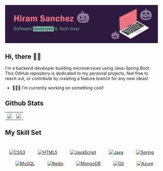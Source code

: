 <img src="https://github.com/HiramSanchez/HiramSanchez/blob/main/resources/gHeader.png">

## Hi, there 👋🏻
I'm a backend developer building microservices using Java-Spring Boot. This GitHub repository is dedicated to my personal projects, feel free to reach out, or contribute by creating a feature branch for any new ideas!
- 👨🏻‍💻 I’m currently working on something cool!

## Github Stats  
<table align="center" ><tr><td width="50%">
<div align="center">
  <img src="https://github-readme-stats.vercel.app/api?username=HiramSanchez&show_icons=true&theme=cobalt&hide_border=true&bg_color=301B3E&icon_color=927A9A&text_color=79C19E&title_color=EE7381" align="center" />
</div>  
  
</td><td width="50%">
<div align="center">
  <img src="https://github-readme-stats.vercel.app/api/top-langs/?username=HiramSanchez&theme=cobalt&hide_border=true&bg_color=301B3E&icon_color=927A9A&text_color=79C19E&title_color=EE7381&layout=compact" align="center" />
</div>  
</td></tr></table>

## My Skill Set  
 <br/> 
<div align="center">  
<a href="https://www.w3schools.com/css/" target="_blank"><img style="margin: 10px" src="https://profilinator.rishav.dev/skills-assets/css3-original-wordmark.svg" alt="CSS3" height="50" /></a>  
  &emsp;
<a href="https://en.wikipedia.org/wiki/HTML5" target="_blank"><img style="margin: 10px" src="https://profilinator.rishav.dev/skills-assets/html5-original-wordmark.svg" alt="HTML5" height="50" /></a>  
  &emsp;
<a href="https://www.javascript.com/" target="_blank"><img style="margin: 10px" src="https://profilinator.rishav.dev/skills-assets/javascript-original.svg" alt="JavaScript" height="50" /></a>  
  &emsp;
<a href="https://www.java.com/" target="_blank"><img style="margin: 10px" src="https://profilinator.rishav.dev/skills-assets/java-original-wordmark.svg" alt="Java" height="50" /></a>   
    &emsp;
<a href="https://docs.spring.io/spring-framework/docs/3.0.x/reference/expressions.html#:~:text=The%20Spring%20Expression%20Language%20(SpEL,and%20basic%20string%20templating%20functionality." target="_blank"><img style="margin: 10px" src="https://profilinator.rishav.dev/skills-assets/springio-icon.svg" alt="Spring" height="50" /></a>  
    &emsp;
<a href="https://www.mysql.com/" target="_blank"><img style="margin: 10px" src="https://profilinator.rishav.dev/skills-assets/mysql-original-wordmark.svg" alt="MySQL" height="50" /></a>  
    &emsp;
<a href="https://redis.io/" target="_blank"><img style="margin: 10px" src="https://profilinator.rishav.dev/skills-assets/redis-original-wordmark.svg" alt="Redis" height="50" /></a>  
    &emsp;
<a href="https://www.mongodb.com/" target="_blank"><img style="margin: 10px" src="https://profilinator.rishav.dev/skills-assets/mongodb-original-wordmark.svg" alt="MongoDB" height="50" /></a>  
  &emsp;
<a href="https://github.com/" target="_blank"><img style="margin: 10px" src="https://profilinator.rishav.dev/skills-assets/git-scm-icon.svg" alt="Git" height="50" /></a>  
    &emsp;
<a href="https://azure.microsoft.com/en-in/" target="_blank"><img style="margin: 10px" src="https://profilinator.rishav.dev/skills-assets/microsoft_azure-icon.svg" alt="Azure" height="50" /></a>  
</div> 

